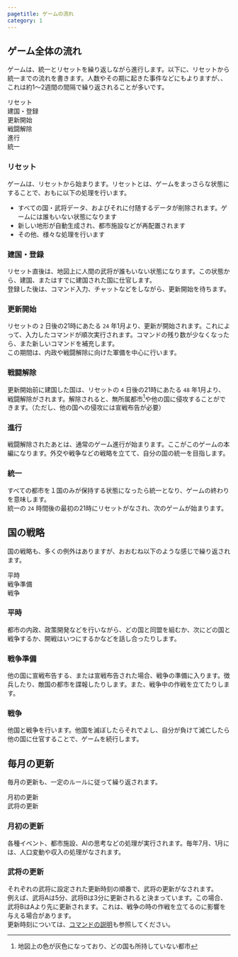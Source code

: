 ```yaml
---
pagetitle: ゲームの流れ
category: 1
---
```


## ゲーム全体の流れ

ゲームは、統一とリセットを繰り返しながら進行します。以下に、リセットから統一までの流れを書きます。人数やその期に起きた事件などにもよりますが、、これは約1～2週間の間隔で繰り返されることが多いです。

<div class="block block-large">リセット</div>
<div class="arrow-bottom"></div>
<div class="block block-large">建国・登録</div>
<div class="arrow-bottom"></div>
<div class="block block-large">更新開始</div>
<div class="arrow-bottom"></div>
<div class="block block-large">戦闘解除</div>
<div class="arrow-bottom"></div>
<div class="block block-large">進行</div>
<div class="arrow-bottom"></div>
<div class="block block-large">統一</div>

### リセット

ゲームは、リセットから始まります。リセットとは、ゲームをまっさらな状態にすることで、おもに以下の処理を行います。

* すべての国・武将データ、およびそれに付随するデータが削除されます。ゲームには誰もいない状態になります
* 新しい地形が自動生成され、都市施設などが再配置されます
* その他、様々な処理を行います

### 建国・登録

リセット直後は、地図上に人間の武将が誰もいない状態になります。この状態から、建国、またはすでに建国された国に仕官します。  
登録した後は、コマンド入力、チャットなどをしながら、更新開始を待ちます。

### 更新開始

リセットの `2` 日後の21時にあたる `24` 年1月より、更新が開始されます。これによって、入力したコマンドが順次実行されます。コマンドの残り数が少なくなったら、また新しいコマンドを補充します。  
この期間は、内政や戦闘解除に向けた軍備を中心に行います。

### 戦闘解除

更新開始前に建国した国は、リセットの `4` 日後の21時にあたる `48` 年1月より、戦闘解除がされます。解除されると、無所属都市[^1]や他の国に侵攻することができます。（ただし、他の国への侵攻には宣戦布告が必要）

[^1]: 地図上の色が灰色になっており、どの国も所持していない都市

### 進行

戦闘解除されたあとは、通常のゲーム進行が始まります。ここがこのゲームの本編になります。外交や戦争などの戦略を立てて、自分の国の統一を目指します。

### 統一

すべての都市を１国のみが保持する状態になったら統一となり、ゲームの終わりを意味します。  
統一の `24` 時間後の最初の21時にリセットがなされ、次のゲームが始まります。

## 国の戦略

国の戦略も、多くの例外はありますが、おおむね以下のような感じで繰り返されます。

<div class="block block-large">平時</div>
<div class="arrow-bottom"></div>
<div class="block block-large">戦争準備</div>
<div class="arrow-bottom"></div>
<div class="block block-large">戦争</div>

### 平時

都市の内政、政策開発などを行いながら、どの国と同盟を組むか、次にどの国と戦争するか、開戦はいつにするかなどを話し合ったりします。

### 戦争準備

他の国に宣戦布告する、または宣戦布告された場合、戦争の準備に入ります。徴兵したり、敵国の都市を諜報したりします。また、戦争中の作戦を立てたりします。

### 戦争

他国と戦争を行います。他国を滅ぼしたらそれでよし、自分が負けて滅亡したら他の国に仕官することで、ゲームを続行します。

## 毎月の更新

毎月の更新も、一定のルールに従って繰り返されます。

<div class="block block-large">月初の更新</div>
<div class="arrow-bottom"></div>
<div class="block block-large">武将の更新</div>

### 月初の更新

各種イベント、都市施設、AIの思考などの処理が実行されます。毎年7月、1月には、人口変動や収入の処理がなされます。

### 武将の更新

それぞれの武将に設定された更新時刻の順番で、武将の更新がなされます。  
例えば、武将Aは5分、武将Bは3分に更新されると決まっています。この場合、武将BはAより先に更新されます。これは、戦争の時の作戦を立てるのに影響を与える場合があります。  
更新時刻については、[コマンドの説明](bas-commands.html)も参照してください。
